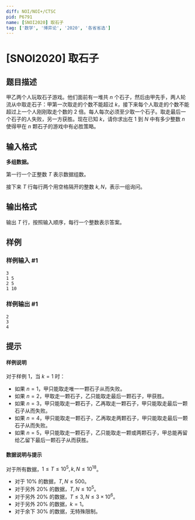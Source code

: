 ```yaml
---
diff: NOI/NOI+/CTSC
pid: P6791
name: [SNOI2020] 取石子
tag: ['数学', '博弈论', '2020', '各省省选']
---
```

# [SNOI2020] 取石子
## 题目描述

甲乙两个人玩取石子游戏。他们面前有一堆共 $n$ 个石子，然后由甲先手，两人轮流从中取走石子：甲第一次取走的个数不能超过 $k$，接下来每个人取走的个数不能超过上一个人刚刚取走个数的 $2$ 倍。每人每次必须至少取一个石子。取走最后一个石子的人失败，另一方获胜。现在已知 $k$，请你求出在 $1$ 到 $N$ 中有多少整数 $n$ 使得甲在 $n$ 颗石子的游戏中有必胜策略。
## 输入格式

**多组数据。**

第一行一个正整数 $T$ 表示数据组数。

接下来 $T$ 行每行两个用空格隔开的整数 $k,N$，表示一组询问。
## 输出格式

输出 $T$ 行，按照输入顺序，每行一个整数表示答案。
## 样例

### 样例输入 #1
```
3
1 5
2 5
1 10
```
### 样例输出 #1
```
2
3
4
```
## 提示

#### 样例说明

对于样例 $1$，当 $k=1$ 时：

- 如果 $n=1$，甲只能取走唯一一颗石子从而失败。
- 如果 $n=2$，甲取走一颗石子，乙只能取走最后一颗石子，甲获胜。
- 如果 $n=3$，甲只能取走一颗石子，乙再取走一颗石子，甲只能取走最后一颗石子从而失败。
- 如果 $n=4$，甲只能取走一颗石子，乙再取走两颗石子，甲只能取走最后一颗石子从而失败。
- 如果 $n=5$，甲只能取走一颗石子，乙只能取走一颗或两颗石子，甲总能再留给乙留下最后一颗石子从而获胜。

#### 数据说明与提示

对于所有数据，$1 \le T \le 10^5,k,N \le 10^{18}$。

- 对于 $10\%$ 的数据，$T,N \le 500$。
- 对于另外 $20\%$ 的数据，$T,N \le 10^5$。
- 对于另外 $20\%$ 的数据，$T \le 3,N \le 3 \times 10^6$。
- 对于另外 $20\%$ 的数据，$k=1$。
- 对于余下 $30\%$ 的数据，无特殊限制。
